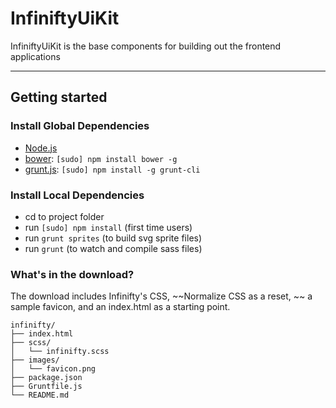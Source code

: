 # InfiniftyUiKit

InfiniftyUiKit is the base components for building out the frontend applications

-----

## Getting started

### Install Global Dependencies
  * [Node.js](http://nodejs.org)
  * [bower](http://bower.io): `[sudo] npm install bower -g`
  * [grunt.js](http://gruntjs.com): `[sudo] npm install -g grunt-cli`

### Install Local Dependencies
  * cd to project folder
  * run `[sudo] npm install` (first time users)
  * run `grunt sprites` (to build svg sprite files)
  * run `grunt` (to watch and compile sass files)

### What's in the download?

The download includes Infinifty's CSS, ~~Normalize CSS as a reset, ~~ a sample favicon, and an index.html as a starting point.

```
infinifty/
├── index.html
├── scss/
│   └── infinifty.scss
├── images/
│   └── favicon.png
├── package.json
├── Gruntfile.js
└── README.md
```